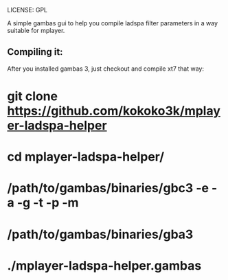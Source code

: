 LICENSE: GPL

A simple gambas gui to help you compile ladspa filter parameters
in a way suitable for mplayer.

Compiling it:
-----------------------------
After you installed gambas 3, just checkout and compile xt7 that way:

# git clone https://github.com/kokoko3k/mplayer-ladspa-helper
# cd mplayer-ladspa-helper/
# /path/to/gambas/binaries/gbc3 -e -a -g -t -p -m
# /path/to/gambas/binaries/gba3
# ./mplayer-ladspa-helper.gambas

